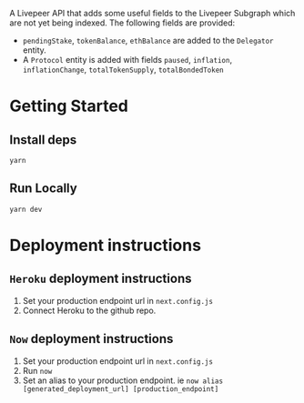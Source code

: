 A Livepeer API that adds some useful fields to the Livepeer Subgraph which are not yet being indexed. The following fields are provided: 

- `pendingStake`, `tokenBalance`, `ethBalance` are added to the `Delegator` entity.
- A `Protocol` entity is added with fields `paused`,  `inflation`, `inflationChange`, `totalTokenSupply`, `totalBondedToken`

# Getting Started

## Install deps
`yarn`

## Run Locally
`yarn dev`

# Deployment instructions

## `Heroku` deployment instructions
1. Set your production endpoint url in `next.config.js`
2. Connect Heroku to the github repo.

## `Now` deployment instructions
1. Set your production endpoint url in `next.config.js`
2. Run `now`
3. Set an alias to your production endpoint. ie `now alias [generated_deployment_url] [production_endpoint]`

